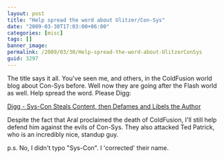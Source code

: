 ```yaml
---
layout: post
title: "Help spread the word about Ulitzer/Con-Sys"
date: "2009-03-30T17:03:00+06:00"
categories: [misc]
tags: []
banner_image: 
permalink: /2009/03/30/Help-spread-the-word-about-UlitzerConSys
guid: 3297
---
```


The title says it all. You've seen me, and others, in the ColdFusion world blog about Con-Sys before. Well now they are going after the Flash world as well. Help spread the word. Please Digg:

<a href="http://digg.com/programming/Sys_Con_Steals_Content_then_Defames_and_Libels_the_Author">Digg - Sys-Con Steals Content, then Defames and Libels the Author</a>

Despite the fact that Aral proclaimed the death of ColdFusion, I'll still help defend him against the evils of Con-Sys. They also attacked Ted Patrick, who is an incredibly nice, standup guy.

p.s. No, I didn't typo "Sys-Con". I 'corrected' their name.